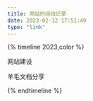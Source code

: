 ```yaml
---
title: 网站时间线记录
date: 2023-02-12 17:51:49
type: "link"
---
```


{% timeline 2023,color %}
<!-- timeline 1月 -->
网站建设
<!-- endtimeline -->
<!-- timeline 2月 -->
羊毛文档分享
<!-- endtimeline -->
{% endtimeline %}